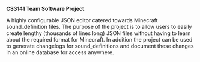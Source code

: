 **CS3141 Team Software Project**

A highly configurable JSON editor catered towards Minecraft sound_definition files. 
The purpose of the project is to allow users to easily create lengthy (thousands of lines long) JSON files without
having to learn about the required format for Minecraft. In addition the project can be used to generate changelogs 
for sound_definitions and document these changes in an online database for access anywhere.
